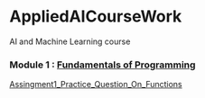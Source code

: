 # AppliedAICourseWork
AI and Machine Learning course
### Module 1 : [Fundamentals of Programming](https://github.com/thamizhannal/AppliedAICourseWork/tree/main/Module1_Python_for_Data_Science)
[Assingment1_Practice_Question_On_Functions]( https://github.com/thamizhannal/AppliedAICourseWork/blob/main/Module1_Python_for_Data_Science/Assignment1/Assingment1_Practice_Question_On_Functions.ipynb)
